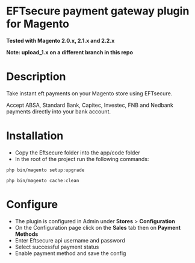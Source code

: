 # EFTsecure payment gateway plugin for Magento 
**Tested with Magento 2.0.x, 2.1.x and 2.2.x** 

**Note: upload_1.x on a different branch in this repo**

# Description
Take instant eft payments on your Magento store using EFTsecure.

Accept ABSA, Standard Bank, Capitec, Investec, FNB and Nedbank payments directly into your bank account.

# Installation

- Copy the Eftsecure folder into the app/code folder
- In the root of the project run the following commands: 
```
php bin/magento setup:upgrade 
	
php bin/magento cache:clean
```
# Configure

- The plugin is configured in Admin under **Stores** > **Configuration**
- On the Configuration page click on the **Sales** tab then on **Payment Methods** 
- Enter Eftsecure api username and password
- Select successful payment status
- Enable payment method and save the config

